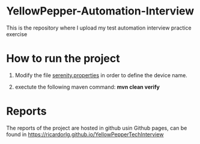 # YellowPepper-Automation-Interview
This is the repository where I upload my test automation interview practice exercise

# How to run the project

1. Modify the file [serenity.properties](https://github.com/ricardorlg/YellowPepperTechInterview/blob/master/serenity.properties) in order
to define the device name.

2. exectute the following maven command:
**mvn clean verify**

# Reports

The reports of the project are hosted in github usin Github pages, can be found in https://ricardorlg.github.io/YellowPepperTechInterview

